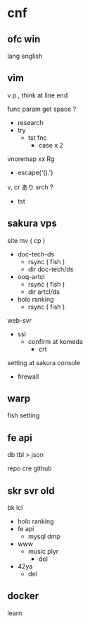 
# cnf


## ofc win

lang english


## vim

v p , think at line end


func param get space ?
- research
- try
  - tst fnc
    - case x 2


vnoremap xx Rg
- escape('().')


v, cr あり srch ?
- tst


## sakura vps

site mv ( cp )
- doc-tech-ds
  - rsync ( fish )
  - dir doc-tech/ds
- ooq-artcl
  - rsync ( fish )
  - dir artcl/ds
- holo ranking
  - rsync ( fish )


web-svr
- ssl
  - confirm at komeda
    - crt


setting at sakura console
- firewall


## warp

fish setting


## fe api

db tbl > json

repo cre github


## skr svr old

bk lcl
- holo ranking
- fe api
  - mysql dmp
- www
  - music plyr
    - del
- 42ya
  - del


## docker

learn



